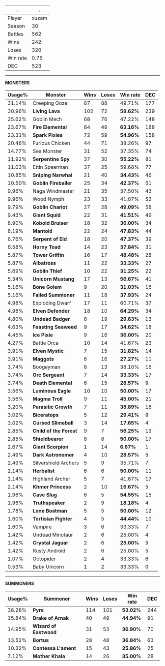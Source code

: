 .|.
|-|-
Player|xuzam
Season|30
Battles|562
Wins|242
Loses|320
Win rate|0.76
DEC|523

---
**MONSTERS**

Usage%|Monster|Wins|Loses|Win rate|DEC|
-|-|-|-|-|-|
31.14%|Creeping Ooze|87|88|49.71%|177|
30.96%|**Living Lava**|102|72|**58.62%**|239|
25.62%|Goblin Mech|68|76|47.22%|148|
23.67%|**Fire Elemental**|84|49|**63.16%**|188|
23.31%|**Spark Pixies**|72|59|**54.96%**|158|
20.46%|Furious Chicken|44|71|38.26%|97|
14.77%|Sea Monster|31|52|37.35%|74|
11.92%|**Serpentine Spy**|37|30|**55.22%**|81|
11.03%|Ettin Spearman|37|25|59.68%|77|
10.85%|**Sniping Narwhal**|21|40|**34.43%**|46|
10.50%|**Goblin Fireballer**|25|34|**42.37%**|51|
9.96%|Naga Windmaster|21|35|37.50%|43|
9.96%|Wood Nymph|23|33|41.07%|52|
9.79%|**Goblin Chariot**|27|28|**49.09%**|58|
9.43%|**Giant Squid**|22|31|**41.51%**|49|
8.90%|**Kobold Bruiser**|18|32|**36.00%**|34|
8.19%|**Mantoid**|22|24|**47.83%**|44|
6.76%|**Serpent of Eld**|18|20|**47.37%**|39|
6.58%|**Horny Toad**|14|23|**37.84%**|31|
5.87%|**Tower Griffin**|16|17|**48.48%**|28|
5.87%|**Albatross**|11|22|**33.33%**|27|
5.69%|**Goblin Thief**|10|22|**31.25%**|22|
5.34%|**Unicorn Mustang**|17|13|**56.67%**|41|
5.16%|**Bone Golem**|9|20|**31.03%**|16|
5.16%|**Failed Summoner**|11|18|**37.93%**|24|
4.98%|Exploding Dwarf|17|11|60.71%|37|
4.98%|**Elven Defender**|18|10|**64.29%**|34|
4.80%|**Undead Badger**|8|19|**29.63%**|13|
4.63%|**Feasting Seaweed**|9|17|**34.62%**|18|
4.45%|**Ice Pixie**|9|16|**36.00%**|20|
4.27%|Battle Orca|10|14|41.67%|23|
3.91%|**Elven Mystic**|7|15|**31.82%**|14|
3.91%|**Maggots**|6|16|**27.27%**|11|
3.74%|Boogeyman|8|13|38.10%|16|
3.74%|**Orc Sergeant**|7|14|**33.33%**|17|
3.74%|**Death Elemental**|6|15|**28.57%**|9|
3.56%|**Luminous Eagle**|10|10|**50.00%**|17|
3.56%|**Magma Troll**|9|11|**45.00%**|21|
3.20%|**Parasitic Growth**|7|11|**38.89%**|16|
3.02%|**Biceratops**|5|12|**29.41%**|9|
3.02%|**Cursed Slimeball**|3|14|**17.65%**|4|
2.85%|**Child of the Forest**|9|7|**56.25%**|19|
2.85%|**Shieldbearer**|8|8|**50.00%**|17|
2.67%|**Giant Scorpion**|1|14|**6.67%**|1|
2.49%|**Dark Astronomer**|4|10|**28.57%**|5|
2.49%|Silvershield Archers|5|9|35.71%|7|
2.14%|**Herbalist**|6|6|**50.00%**|11|
2.14%|Highland Archer|5|7|41.67%|17|
2.14%|**Khmer Princess**|2|10|**16.67%**|5|
1.96%|**Cave Slug**|6|5|**54.55%**|15|
1.96%|**Truthspeaker**|2|9|**18.18%**|4|
1.78%|**Lone Boatman**|5|5|**50.00%**|12|
1.60%|**Tortisian Fighter**|4|5|**44.44%**|10|
1.60%|Vampire|3|6|33.33%|7|
1.42%|Undead Minotaur|2|6|25.00%|4|
1.42%|**Crystal Jaguar**|2|6|**25.00%**|5|
1.42%|Rusty Android|2|6|25.00%|5|
1.07%|Octopider|2|4|33.33%|6|
0.53%|Baby Unicorn|1|2|33.33%|0|

---
**SUMMONERS**

Usage%|Summoner|Wins|Loses|Win rate|DEC|
-|-|-|-|-|-|
38.26%|**Pyre**|114|101|**53.02%**|244|
15.84%|**Drake of Arnak**|40|49|**44.94%**|91|
14.95%|**Wizard of Eastwood**|31|53|**36.90%**|70|
13.52%|**Bortus**|28|48|**36.84%**|63|
10.32%|**Contessa L'ament**|15|43|**25.86%**|25|
7.12%|**Mother Khala**|14|26|**35.00%**|28|
